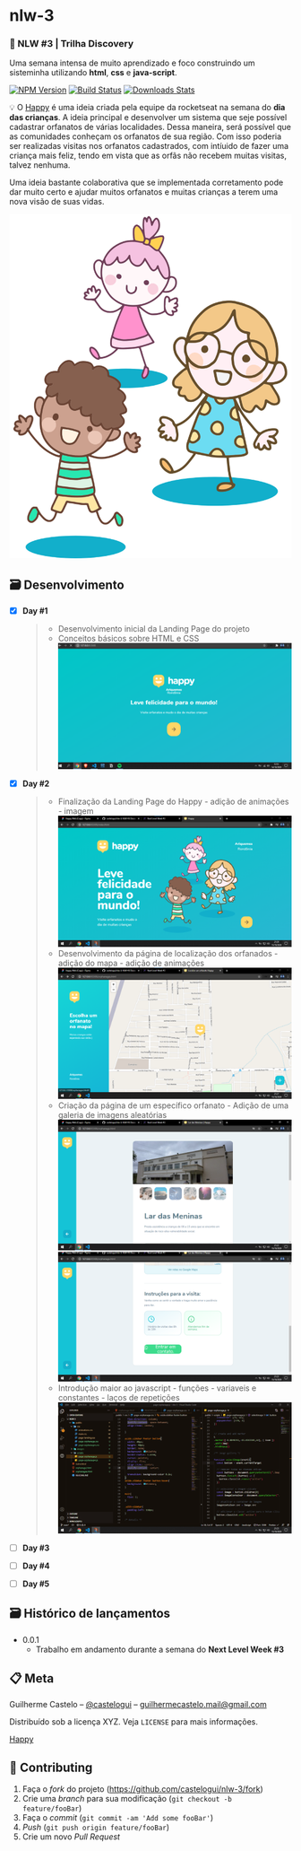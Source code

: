 # nlw-3

### 📜 NLW #3 | Trilha Discovery 
Uma semana intensa de muito aprendizado e foco construindo um sisteminha utilizando **html**, **css** e **java-script**.

[![NPM Version][npm-image]][npm-url]
[![Build Status][travis-image]][travis-url]
[![Downloads Stats][npm-downloads]][npm-url]

💡 O [Happy](https://castelogui.github.io/nlw-3/) é uma ideia criada pela equipe da rocketseat na semana do **dia das crianças**. A ideia principal e desenvolver um sistema que seje possível cadastrar orfanatos de várias localidades. Dessa maneira, será possível que as comunidades conheçam os orfanatos de sua região. Com isso poderia ser realizadas visitas nos orfanatos cadastrados, com intíuido de fazer uma criança mais feliz, tendo em vista que as orfãs não recebem muitas visitas, talvez nenhuma. 

Uma ideia bastante colaborativa que se implementada corretamento pode dar muito certo e ajudar muitos orfanatos e muitas crianças a terem uma nova visão de suas vidas.

![Happy](./public/images/bg.svg)


## 🗃 Desenvolvimento

- [x] **Day #1**
  > - Desenvolvimento inicial da Landing Page do projeto
  > - Conceitos básicos sobre HTML e CSS 
  ![Happy day #1](./public/images/trilha/Happy_day_1.png)

- [x] **Day #2**
  > - Finalização da Landing Page do Happy
        - adição de animações
        - imagem
  ![Happy day #2](./public/images/trilha/Happy_day_2_landing_page_final.png)
  > - Desenvolvimento da página de localização dos orfanados
        - adição do mapa
        - adição de animações
  ![Happy day #2](./public/images/trilha/Happy_day_2_img_0.png)
  > - Criação da página de um específico orfanato
        - Adição de uma galeria de imagens aleatórias
  ![Happy day #2](./public/images/trilha/Happy_day_2_img_1.png)
  ![Happy day #2](./public/images/trilha/Happy_day_2_img_2.png)
  > - Introdução maior ao javascript
        - funções
        - variaveis e constantes
        - laços de repetições
  ![Happy day #2](./public/images/trilha/Happy_day_2_img_3.png)   

  
- [ ] **Day #3**

- [ ] **Day #4**
  
- [ ] **Day #5**
  

<!-- 
## 📈 Exemplo de uso

Alguns exemplos interessantes e úteis sobre como seu projeto pode ser utilizado. Adicione blocos de códigos e, se necessário, screenshots.

_Para mais exemplos, consulte a [Wiki][wiki]._ 

## 💻 Configuração para Desenvolvimento

Descreva como instalar todas as dependências para desenvolvimento e como rodar um test-suite automatizado de algum tipo. Se necessário, faça isso para múltiplas plataformas.

```sh
make install
npm test
```
-->
## 🗃 Histórico de lançamentos

<!--  
* 0.2.1
    * MUDANÇA: Atualização de docs (código do módulo permanece inalterado)
* 0.2.0
    * MUDANÇA: Remove `setDefaultXYZ()`
    * ADD: Adiciona `init()`
* 0.1.1
    * CONSERTADO: Crash quando chama `baz()` (Obrigado @NomeDoContribuidorGeneroso!)
* 0.1.0
    * O primeiro lançamento adequado
    * MUDANÇA: Renomeia `foo()` para `bar()`
-->
* 0.0.1
    * Trabalho em andamento durante a semana do **Next Level Week #3**

## 📋 Meta

Guilherme Castelo – [@castelogui](https://twitter.com/...) – guilhermecastelo.mail@gmail.com

Distribuído sob a licença XYZ. Veja `LICENSE` para mais informações.

[Happy](https://castelogui.github.io/nlw-3/)

## 🚀 Contributing

1. Faça o _fork_ do projeto (<https://github.com/castelogui/nlw-3/fork>)
2. Crie uma _branch_ para sua modificação (`git checkout -b feature/fooBar`)
3. Faça o _commit_ (`git commit -am 'Add some fooBar'`)
4. _Push_ (`git push origin feature/fooBar`)
5. Crie um novo _Pull Request_

[npm-image]: https://img.shields.io/npm/v/datadog-metrics.svg?style=flat-square
[npm-url]: https://npmjs.org/package/datadog-metrics
[npm-downloads]: https://img.shields.io/npm/dm/datadog-metrics.svg?style=flat-square
[travis-image]: https://img.shields.io/travis/dbader/node-datadog-metrics/master.svg?style=flat-square
[travis-url]: https://travis-ci.org/dbader/node-datadog-metrics
[wiki]: https://github.com/castelogui/nlw-3/wiki
